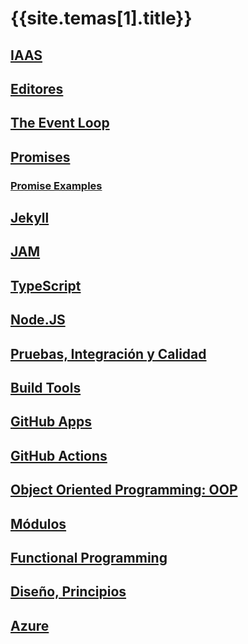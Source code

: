 # {{site.temas[1].title}}

## [IAAS](iaas)

## [Editores](editors)

## [The Event Loop](event-loop)

## [Promises](promises)

### [Promise Examples](promise-examples)

## [Jekyll](jekyll)

## [JAM](jam)

## [TypeScript](typescript)

## [Node.JS](node)

## [Pruebas, Integración y Calidad](pruebas)

## [Build Tools](build-tools)

## [GitHub Apps](github-apps)

## [GitHub Actions](github-actions)

## [Object Oriented Programming: OOP](oop)

## [Módulos](modulos)

## [Functional Programming](functional)

## [Diseño, Principios](design)

## [Azure](azure)